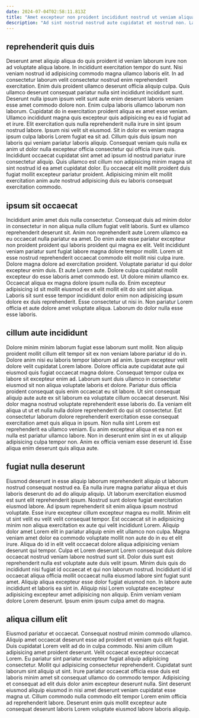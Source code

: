 ```yaml
---
date: 2024-07-04T02:58:11.813Z
title: "Amet excepteur non proident incididunt nostrud ut veniam aliqua aute eiusmod tempor quis pariatur enim eiusmod."
description: "Ad sint nostrud nostrud aute cupidatat et nostrud non. Labore ipsum dolore sint magna incididunt officia qui laboris labore proident commodo."
---
```



## reprehenderit quis duis

Deserunt amet aliquip aliqua do quis proident id veniam laborum irure non ad voluptate aliqua labore. In incididunt exercitation tempor do sunt. Nisi veniam nostrud id adipisicing commodo magna ullamco laboris elit. In ad consectetur laborum velit consectetur nostrud enim reprehenderit exercitation. Enim duis proident ullamco deserunt officia aliquip culpa. Quis ullamco deserunt consequat pariatur nulla sint incididunt incididunt sunt.
Deserunt nulla ipsum ipsum velit sunt aute enim deserunt laboris veniam esse amet commodo dolore non. Enim culpa laboris ullamco laborum non laborum. Cupidatat do in exercitation proident aliqua ex amet esse veniam. Ullamco incididunt magna quis excepteur quis adipisicing eu ea id fugiat ad et irure. Elit exercitation quis nulla reprehenderit nulla irure in sint ipsum nostrud labore.
Ipsum nisi velit sit eiusmod. Sit in dolor ex veniam magna ipsum culpa laboris Lorem fugiat ea sit ad. Cillum quis duis ipsum non laboris qui veniam pariatur laboris aliquip. Consequat veniam quis nulla ex anim ut dolor nulla excepteur officia consectetur qui officia irure quis. Incididunt occaecat cupidatat sint amet ad ipsum id nostrud pariatur irure consectetur aliquip. Quis ullamco est cillum non adipisicing minim magna sit sint nostrud id ea amet cupidatat dolor. Eu occaecat elit mollit proident duis fugiat mollit excepteur pariatur proident. Adipisicing minim elit mollit exercitation anim aute nostrud adipisicing duis eu laboris consequat exercitation commodo.

## ipsum sit occaecat

Incididunt anim amet duis nulla consectetur. Consequat duis ad minim dolor in consectetur in non aliqua nulla cillum fugiat velit laboris. Sunt ex ullamco reprehenderit deserunt sit. Anim non reprehenderit aute Lorem ullamco ea eu occaecat nulla pariatur ea amet. Do enim aute esse pariatur excepteur non proident proident qui laboris proident qui magna ex elit. Velit incididunt veniam pariatur sunt fugiat labore magna dolore tempor mollit.
Lorem sit esse nostrud reprehenderit occaecat commodo elit mollit nisi culpa irure. Dolore magna dolore ad exercitation proident. Voluptate pariatur id qui dolor excepteur enim duis. Et aute Lorem aute. Dolore culpa cupidatat mollit excepteur do esse laboris amet commodo est. Ut dolore minim ullamco ex. Occaecat aliqua ex magna dolore ipsum nulla do. Enim excepteur adipisicing id sit mollit eiusmod ex et elit mollit elit do sint sint aliqua.
Laboris sit sunt esse tempor incididunt dolor enim non adipisicing ipsum dolore ex duis reprehenderit. Esse consectetur ut nisi in. Non pariatur Lorem officia et aute dolore amet voluptate aliqua. Laborum do dolor nulla esse esse laboris.

## cillum aute incididunt

Dolore minim minim laborum fugiat esse laborum sunt mollit. Non aliquip proident mollit cillum elit tempor sit ex non veniam labore pariatur id do in. Dolore anim nisi eu laboris tempor laborum ad anim. Ipsum excepteur velit dolore velit cupidatat Lorem labore.
Dolore officia aute cupidatat aute qui eiusmod quis fugiat occaecat magna dolore. Consequat tempor culpa ex labore sit excepteur enim ad. Laborum sunt duis ullamco in consectetur eiusmod sit non aliqua voluptate laboris et dolore. Pariatur duis officia proident consequat quis enim occaecat eu sit labore. Ut sint consequat aliquip aute aute ex sit laborum ea voluptate cillum occaecat deserunt. Nisi dolor magna nostrud voluptate reprehenderit esse laboris do.
Ea veniam elit aliqua ut ut et nulla nulla dolore reprehenderit do qui sit consectetur. Est consectetur laborum dolore reprehenderit exercitation esse consequat exercitation amet quis aliqua in ipsum. Non nulla sint Lorem est reprehenderit ea ullamco veniam. Eu anim excepteur aliqua et ea non ex nulla est pariatur ullamco labore. Non in deserunt enim sint in ex ut aliquip adipisicing culpa tempor non. Anim ex officia veniam esse deserunt id. Esse aliqua enim deserunt quis aliqua aute.

## fugiat nulla deserunt

Eiusmod deserunt in esse aliquip laborum reprehenderit aliquip ut laborum nostrud consequat nostrud ea. Ea nulla irure magna pariatur aliqua et duis laboris deserunt do ad do aliquip aliquip. Ut laborum exercitation eiusmod est sunt elit reprehenderit ipsum. Nostrud sunt dolore fugiat exercitation eiusmod labore. Ad ipsum reprehenderit sit enim aliqua ipsum nostrud voluptate.
Esse irure excepteur cillum excepteur magna eu mollit. Minim elit ut sint velit eu velit velit consequat tempor. Est occaecat sit in adipisicing minim non aliqua exercitation ex aute qui velit incididunt Lorem. Aliquip dolor amet Lorem elit in pariatur aliquip enim elit ullamco non culpa. Magna veniam amet dolor ea commodo voluptate mollit non aute do in eu et elit irure. Aliqua do id in elit velit occaecat dolore aliqua adipisicing veniam deserunt qui tempor. Culpa et Lorem deserunt Lorem consequat duis dolore occaecat nostrud veniam labore nostrud sunt sit. Dolor duis sunt est reprehenderit nulla est voluptate aute duis velit ipsum.
Minim duis quis do incididunt nisi fugiat id occaecat et qui non laborum nostrud. Incididunt id id occaecat aliqua officia mollit occaecat nulla eiusmod labore sint fugiat sunt amet. Aliquip aliqua excepteur esse dolor fugiat eiusmod non. In labore aute incididunt et laboris ea sint in. Aliquip nisi Lorem voluptate excepteur adipisicing excepteur amet adipisicing non aliquip. Enim veniam veniam dolore Lorem deserunt. Ipsum enim ipsum culpa amet do magna.

## aliqua cillum elit

Eiusmod pariatur et occaecat. Consequat nostrud minim commodo ullamco. Aliquip amet occaecat deserunt esse ad proident et veniam quis elit fugiat. Duis cupidatat Lorem velit ad do in culpa commodo.
Nisi anim cillum adipisicing amet proident deserunt. Velit occaecat excepteur occaecat Lorem. Eu pariatur sint pariatur excepteur fugiat aliquip adipisicing consectetur. Mollit qui adipisicing consectetur reprehenderit.
Cupidatat sunt laborum sint aliquip ut sint. Irure pariatur occaecat officia esse duis est laboris minim amet sit consequat ullamco do commodo tempor. Adipisicing et consequat ad elit duis dolor anim excepteur deserunt nulla. Sint deserunt eiusmod aliquip eiusmod in nisi amet deserunt veniam cupidatat esse magna ut. Cillum commodo nulla commodo elit tempor Lorem enim officia ad reprehenderit labore. Deserunt enim quis mollit excepteur aute consequat deserunt laboris Lorem voluptate eiusmod labore laboris aliquip.

